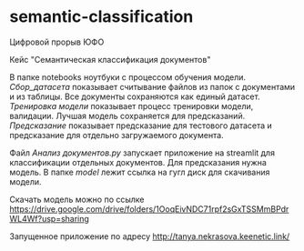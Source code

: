 # semantic-classification
Цифровой прорыв ЮФО

Кейс "Семантическая классификация документов"

В папке notebooks ноутбуки с процессом обучения модели. *Сбор_датасета* показывает считывание файлов из папок с документами и из таблицы. Все документы сохраняются как единый датасет. *Тренировка модели* показывает процесс тренировки модели, валидации. Лучшая модель сохраняется для предсказаний. *Предсказание* показывает предсказание для тестового датасета и предсказание для отдельно загружаемого документа.

Файл *Анализ документов.py* запускает приложение на streamlit для классификации отдельных документов. Для предсказания нужна модель. В папке *model* лежит ссылка на гугл диск для скачивания модели.

Скачать модель можно по ссылке https://drive.google.com/drive/folders/1OoqEivNDC71rpf2sGxTSSMmBPdrWL4Wf?usp=sharing

Запущенное приложение по адресу http://tanya.nekrasova.keenetic.link/
